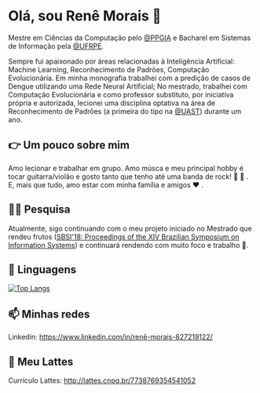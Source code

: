 # Olá, sou Renê Morais 👋

Mestre em Ciências da Computação pelo [@PPGIA](https://www.ppgia.ufrpe.br) e Bacharel em Sistemas de Informação pela [@UFRPE](https://www.ufrpe.br). 

Sempre fui apaixonado por áreas relacionadas à Inteligência Artificial: Machine Learning, Reconhecimento de Padrões, Computação Evolucionária. Em minha monografia trabalhei com a predição de casos de Dengue utilizando uma Rede Neural Artificial; No mestrado, trabalhei com Computação Evolucionária e como professor substituto, por iniciativa própria e autorizada, lecionei uma disciplina optativa na área de Reconhecimento de Padrões (a primeira do tipo na [@UAST](http://www.uast.ufrpe.br)) durante um ano.

## :point_right: Um pouco sobre mim
Amo lecionar e trabalhar em grupo. Amo músca e meu principal hobby é tocar guitarra/violão e gosto tanto que tenho até uma banda de rock! :guitar: :metal: . E, mais que tudo, amo estar com minha família e amigos :heart: .

## :man_scientist: Pesquisa
Atualmente, sigo continuando com o meu projeto iniciado no Mestrado que rendeu frutos ([SBSI'18: Proceedings of the XIV Brazilian Symposium on Information Systems](http://dx.doi.org/10.1145/3229345.3229388)) e continuará rendendo com muito foco e trabalho :raised_hands:. 

## :scroll: Linguagens
[![Top Langs](https://github-readme-stats.vercel.app/api/top-langs/?username=ReneDouglas&show_icons=true&theme=merko)](https://github.com/anuraghazra/github-readme-stats)

## :mailbox: Minhas redes
Linkedin: https://www.linkedin.com/in/renê-morais-827219122/

## :memo: Meu Lattes
 Currículo Lattes: http://lattes.cnpq.br/7738769354541052
